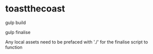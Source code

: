 # toastthecoast

gulp build

gulp finalise

Any local assets need to be prefaced with './' for the finalise script to function